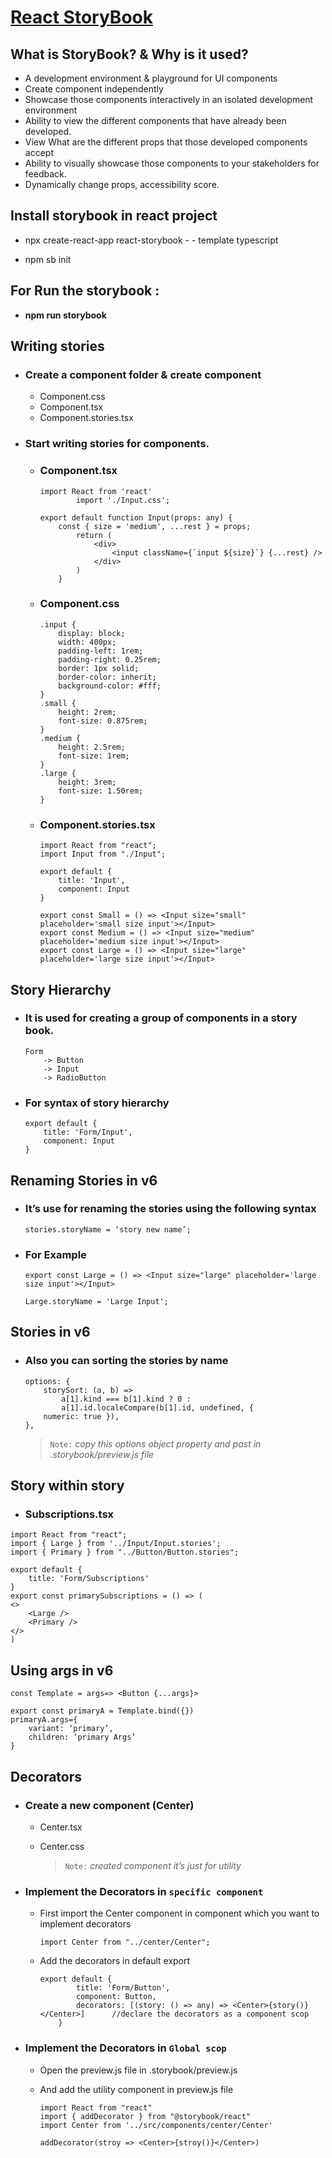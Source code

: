 # **[React StoryBook](#)**

## What is StoryBook? & Why is it used? 
* A development environment & playground for UI components
* Create component independently
* Showcase those components interactively in an isolated development environment 
* Ability to view the different components that have already been developed.
* View What are the different props that those developed components accept
* Ability to visually showcase those components to your stakeholders for feedback.
* Dynamically change props, accessibility score. 

## Install storybook in react project 

* npx  create-react-app react-storybook - - template typescript

* npm sb init

## For Run the storybook : 

* **npm run storybook**

## Writing stories

* ### Create a component folder & create component
    * Component.css
    * Component.tsx
    * Component.stories.tsx
        
* ### Start writing stories for components.

    * ### Component.tsx
        ```
        import React from 'react'
                import './Input.css';
                
        export default function Input(props: any) {
            const { size = 'medium', ...rest } = props;
                return (
                    <div>
                        <input className={`input ${size}`} {...rest} />
                    </div>
                )
            }
        ```
	* ### Component.css
        ```
        .input {
            display: block;
            width: 400px;
            padding-left: 1rem;
            padding-right: 0.25rem;
            border: 1px solid;
            border-color: inherit;
            background-color: #fff;
        }
        .small {
            height: 2rem;
            font-size: 0.875rem;
        }
        .medium {
            height: 2.5rem;
            font-size: 1rem;
        }
        .large {
            height: 3rem;
            font-size: 1.50rem;
        }
        ```
    * ### Component.stories.tsx
        ```
        import React from "react";
        import Input from "./Input";
        
        export default {
            title: 'Input',
            component: Input
        }
        
        export const Small = () => <Input size="small" placeholder='small size input'></Input>
        export const Medium = () => <Input size="medium" placeholder='medium size input'></Input>
        export const Large = () => <Input size="large" placeholder='large size input'></Input>
        ```
## Story Hierarchy
* ### It is used for creating a group of components in a story book.
    ```
    Form
        -> Button 
        -> Input
        -> RadioButton
    ```
* ### For syntax of story hierarchy
    ```
    export default {
        title: 'Form/Input',
        component: Input
    }
    ```
 	
## Renaming Stories in v6
* ### It’s use for renaming the stories using the following syntax 
    ```
    stories.storyName = ‘story new name’;
    ``` 
	
* ### For Example 
    ```
    export const Large = () => <Input size="large" placeholder='large size input'></Input>
        
    Large.storyName = 'Large Input';
    ```

## Stories in v6
* ### Also you can sorting the stories by name
    ```
    options: {
        storySort: (a, b) =>
            a[1].kind === b[1].kind ? 0 :  
            a[1].id.localeCompare(b[1].id, undefined, { 
        numeric: true }),
    },
	```	
    > `Note:`  *copy this options object property and past in .storybook/preview.js file*

## Story within story
* ### Subscriptions.tsx	
```	
import React from "react";
import { Large } from '../Input/Input.stories';
import { Primary } from "../Button/Button.stories";

export default {
    title: 'Form/Subscriptions'
}
export const primarySubscriptions = () => (
<>
    <Large />
    <Primary />
</>
)
```

## Using args in v6	
```
const Template = args=> <Button {...args}>

export const primaryA = Template.bind({})
primaryA.args={
    variant: ‘primary’,
    children: ‘primary Args’
}
```

## Decorators  
* ### Create a new component (Center)

    - Center.tsx
    - Center.css
	    
        > `Note:` *created component it’s just for utility* 
	
- ### Implement the Decorators in `specific component`

    * First import the Center component in component which you want to implement decorators 
        ```
        import Center from "../center/Center";
        ```
    * Add the decorators in default export
        ```
        export default {
                title: 'Form/Button',
                component: Button,
                decorators: [(story: () => any) => <Center>{story()}</Center>]      //declare the decorators as a component scop
            }
        ```
* ### Implement the Decorators in `Global scop`

    * Open the preview.js file in .storybook/preview.js 
    * And add the utility component in preview.js file 

        ```
        import React from "react"
        import { addDecorator } from "@storybook/react"
        import Center from '../src/components/center/Center'

        addDecorator(stroy => <Center>{stroy()}</Center>)
        ```